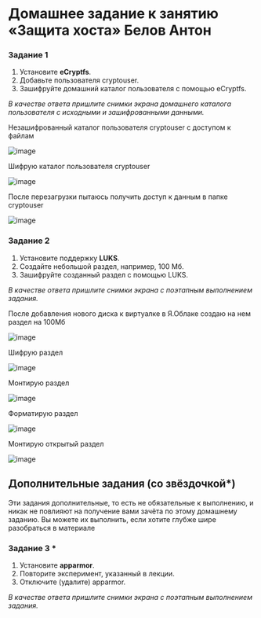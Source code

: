 # Домашнее задание к занятию  «Защита хоста» Белов Антон

### Задание 1

1. Установите **eCryptfs**.
2. Добавьте пользователя cryptouser.
3. Зашифруйте домашний каталог пользователя с помощью eCryptfs.


*В качестве ответа  пришлите снимки экрана домашнего каталога пользователя с исходными и зашифрованными данными.*

Незашифрованный каталог пользователя cryptouser с доступом к файлам

![image](https://github.com/Belovant/ds-ts/assets/107868869/15a938a5-0245-45f7-883d-f220bdc67fd1)

Шифрую каталог пользователя cryptouser

![image](https://github.com/Belovant/ds-ts/assets/107868869/8fc0b440-cda4-49c0-8099-df8cb044af58)

После перезагрузки пытаюсь получить доступ к данным в папке cryptouser

![image](https://github.com/Belovant/ds-ts/assets/107868869/e096e7b6-b83d-4aff-bf11-9e9c851e4d7f)

### Задание 2

1. Установите поддержку **LUKS**.
2. Создайте небольшой раздел, например, 100 Мб.
3. Зашифруйте созданный раздел с помощью LUKS.

*В качестве ответа пришлите снимки экрана с поэтапным выполнением задания.*

После добавления нового диска к виртуалке в Я.Облаке создаю на нем раздел на 100Мб

![image](https://github.com/Belovant/ds-ts/assets/107868869/81cb89b6-18e8-4219-bd20-f380ba03a3ca)

Шифрую раздел 

![image](https://github.com/Belovant/ds-ts/assets/107868869/0868f28c-292a-4b75-8d06-5d5055ba27d8)

Монтирую раздел

![image](https://github.com/Belovant/ds-ts/assets/107868869/70dbc034-c2e6-4ffb-8536-993b6c1ee67a)

Форматирую раздел

![image](https://github.com/Belovant/ds-ts/assets/107868869/d98a4958-4157-45e2-a2cc-36b2340669fb)

Монтирую открытый раздел

![image](https://github.com/Belovant/ds-ts/assets/107868869/fbf94c93-6c6f-4f74-9ab6-f9a31acdb6bc)

## Дополнительные задания (со звёздочкой*)

Эти задания дополнительные, то есть не обязательные к выполнению, и никак не повлияют на получение вами зачёта по этому домашнему заданию. Вы можете их выполнить, если хотите глубже шире разобраться в материале

### Задание 3 *

1. Установите **apparmor**.
2. Повторите эксперимент, указанный в лекции.
3. Отключите (удалите) apparmor.


*В качестве ответа пришлите снимки экрана с поэтапным выполнением задания.*
